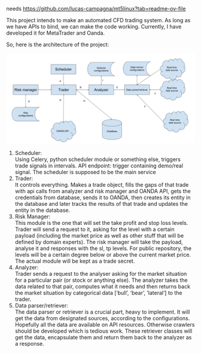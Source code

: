 needs https://github.com/lucas-campagna/mt5linux?tab=readme-ov-file
<p>This project intends to make an automated CFD trading system. As long as we have APIs to bind, we can make the code
working. Currently, I have developed it for MetaTrader and Oanda. </p>

<p>So, here is the architecture of the project:</p>

![img.png](img.png)

1. Scheduler:<br>
Using Celery, python scheduler module or something else, triggers trade signals in intervals.
API endpoint: trigger containing demo/real signal. The scheduler is supposed to be the main
service
2. Trader:<br>
It controls everything. Makes a trade object, fills the gaps of that trade with api calls from
analyzer and risk manager and OANDA API, gets the credentials from database, sends it to
OANDA, then creates its entity in the database and later tracks the results of that trade and
updates the entity in the database.
3. Risk Manager:<br>
This module is the one that will set the take profit and stop loss levels. Trader will send a
request to it, asking for the level with a certain payload (including the market price as well as
other stuff that will be defined by domain experts). The risk manager will take the payload,
analyse it and responses with the sl, tp levels. For public repository, the levels will be a certain
degree below or above the current market price. The actual module will be kept as a trade
secret.
4. Analyzer:<br>
Trader sends a request to the analyser asking for the market situation for a particular pair (or
stock or anything else). The analyzer takes the data related to that pair, computes what it needs
and then returns back the market situation by categorical data [‘bull’, ‘bear’, ’lateral’] to the
trader.
5. Data parser/retriever:<br>
The data parser or retriever is a crucial part, heavy to implement. It will get the data from
designated sources, according to the configurations. Hopefully all the data are available on API
resources. Otherwise crawlers should be developed which is tedious work. These retriever
classes will get the data, encapsulate them and return them back to the analyzer as a response.
